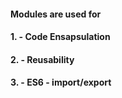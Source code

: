 #### Modules are used for

#### 1. - Code Ensapsulation

#### 2. - Reusability

#### 3. - ES6 - import/export
